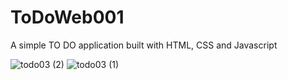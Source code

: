 # ToDoWeb001
A simple TO DO application built with HTML, CSS and Javascript

![todo03 (2)](https://user-images.githubusercontent.com/74190963/172090118-2453e8f9-f97f-40c5-afb3-ce3814708275.png)
![todo03 (1)](https://user-images.githubusercontent.com/74190963/172090122-2bc216fe-d17b-4a22-9afc-ee06ed30ef75.png)
